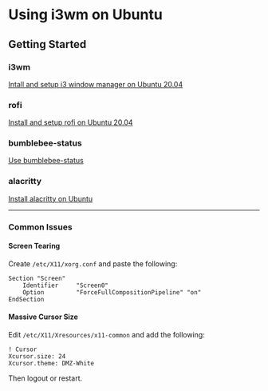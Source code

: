 # Using i3wm on Ubuntu

## Getting Started

### i3wm

[Intall and setup i3 window manager on Ubuntu 20.04](https://kifarunix.com/install-and-setup-i3-windows-manager-on-ubuntu-20-04/)

### rofi

[Install and setup rofi on Ubuntu 20.04](https://linuxconfig.org/how-to-use-and-install-rofi-on-linux-tutorial)

### bumblebee-status

[Use bumblebee-status](https://github.com/tobi-wan-kenobi/bumblebee-status)

### alacritty

[Install alacritty on
Ubuntu](https://www.geeksforgeeks.org/how-to-install-and-use-alacritty-terminal-emulator-in-linux/)

---

### Common Issues

#### Screen Tearing

Create `/etc/X11/xorg.conf` and paste the following:

```text
Section "Screen"
    Identifier     "Screen0"
    Option         "ForceFullCompositionPipeline" "on"
EndSection
```

#### Massive Cursor Size

Edit `/etc/X11/Xresources/x11-common` and add the following:

```text
! Cursor
Xcursor.size: 24
Xcursor.theme: DMZ-White
```

Then logout or restart.
